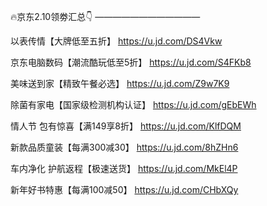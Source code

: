 🔥京东2.10领劵汇总👇
————————————

以表传情【大牌低至五折】
https://u.jd.com/DS4Vkw

京东电脑数码【潮流酷玩低至5折】
https://u.jd.com/S4FKb8

美味送到家【精致午餐必选】
https://u.jd.com/Z9w7K9

除菌有家电【国家级检测机构认证】
https://u.jd.com/gEbEWh

情人节 包有惊喜【满149享8折】
https://u.jd.com/KlfDQM

新款品质童装【每满300减30】
https://u.jd.com/8hZHn6

车内净化 护航返程【极速送货】
https://u.jd.com/MkEl4P

新年好书特惠【每满100减50】
https://u.jd.com/CHbXQy
